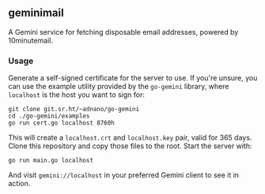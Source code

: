 ## geminimail

A Gemini service for fetching disposable email addresses, powered by 10minutemail.

### Usage

Generate a self-signed certificate for the server to use. If you're unsure, you can use the example utility provided by the `go-gemini` library, where `localhost` is the host you want to sign for:
```
git clone git.sr.ht/~adnano/go-gemini
cd ./go-gemini/examples
go run cert.go localhost 8760h
```

This will create a `localhost.crt` and `localhost.key` pair, valid for 365 days. Clone this repository and copy those files to the root. Start the server with:
```
go run main.go localhost
```

And visit `gemini://localhost` in your preferred Gemini client to see it in action.